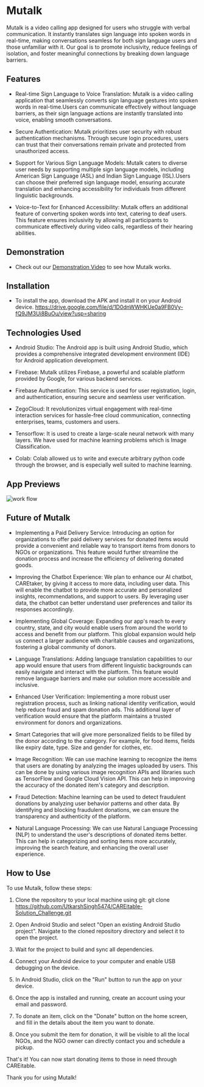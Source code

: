 # Mutalk
Mutalk is a video calling app designed for users who struggle with verbal communication. It instantly translates sign language into spoken words in real-time, making conversations seamless for both sign language users and those unfamiliar with it. Our goal is to promote inclusivity, reduce feelings of isolation, and foster meaningful connections by breaking down language barriers.

## Features
- Real-time Sign Language to Voice Translation: Mutalk is a video calling application that seamlessly converts sign language gestures into spoken words in real-time.Users can communicate effectively without language barriers, as their sign language actions are instantly translated into voice, enabling smooth conversations.

- Secure Authentication: Mutalk prioritizes user security with robust authentication mechanisms.
Through secure login procedures, users can trust that their conversations remain private and protected from unauthorized access.

- Support for Various Sign Language Models: Mutalk caters to diverse user needs by supporting multiple sign language models, including American Sign Language (ASL) and Indian Sign Language (ISL).Users can choose their preferred sign language model, ensuring accurate translation and enhancing accessibility for individuals from different linguistic backgrounds.

- Voice-to-Text for Enhanced Accessibility: Mutalk offers an additional feature of converting spoken words into text, catering to deaf users. This feature ensures inclusivity by allowing all participants to communicate effectively during video calls, regardless of their hearing abilities.

## Demonstration
- Check out our [Demonstration Video]() to see how Mutalk works.

## Installation
- To install the app, download the APK and install it on your Android device.
  https://drive.google.com/file/d/1D0dnWWHKUe0a9FB0Vy-fQ9JM3Ui8BuOu/view?usp=sharing

## Technologies Used

- Android Studio: The Android app is built using Android Studio, which provides a comprehensive integrated development environment (IDE) for Android application development.

- Firebase: Mutalk utilizes Firebase, a powerful and scalable platform provided by Google, for various backend services.

- Firebase Authentication: This service is used for user registration, login, and authentication, ensuring secure and seamless user verification.

- ZegoCloud: It revolutionizes virtual engagement with real-time interaction services for hassle-free cloud communication, connecting enterprises, teams, customers and users.

- Tensorflow: It is used to create a large-scale neural network with many layers. We have used for machine learning problems which is Image Classification.

- Colab: Colab allowed us to write and execute arbitrary python code through the browser, and is especially well suited to machine learning.

## App Previews
![work flow](https://github.com/yashsharma0558/Mutalk/assets/114309236/466d930a-55c7-4b38-9ba0-0e359342b627)

## Future of Mutalk

- Implementing a Paid Delivery Service: Introducing an option for organizations to offer paid delivery services for donated items would provide a convenient and reliable way to transport items from donors to NGOs or organizations. This feature would further streamline the donation process and increase the efficiency of delivering donated goods.

- Improving the Chatbot Experience: We plan to enhance our AI chatbot, CAREtaker, by giving it access to more data, including user data. This will enable the chatbot to provide more accurate and personalized insights, recommendations, and support to users. By leveraging user data, the chatbot can better understand user preferences and tailor its responses accordingly.

- Implementing Global Coverage: Expanding our app's reach to every country, state, and city would enable users from around the world to access and benefit from our platform. This global expansion would help us connect a larger audience with charitable causes and organizations, fostering a global community of donors.

- Language Translations: Adding language translation capabilities to our app would ensure that users from different linguistic backgrounds can easily navigate and interact with the platform. This feature would remove language barriers and make our solution more accessible and inclusive.

- Enhanced User Verification: Implementing a more robust user registration process, such as linking national identity verification, would help reduce fraud and spam donation ads. This additional layer of verification would ensure that the platform maintains a trusted environment for donors and organizations.

- Smart Categories that will give more personalized fields to be filled by the donor according to the category. For example, for food items, fields like expiry date, type. Size and gender for clothes, etc.

- Image Recognition: We can use machine learning to recognize the items that users are donating by analyzing the images uploaded by users. This can be done by using various image recognition APIs and libraries such as TensorFlow and Google Cloud Vision API. This can help in improving the accuracy of the donated item's category and description.

- Fraud Detection: Machine learning can be used to detect fraudulent donations by analyzing user behavior patterns and other data. By identifying and blocking fraudulent donations, we can ensure the transparency and authenticity of the platform.

- Natural Language Processing: We can use Natural Language Processing (NLP) to understand the user's descriptions of donated items better. This can help in categorizing and sorting items more accurately, improving the search feature, and enhancing the overall user experience.

## How to Use
To use Mutalk, follow these steps:

1) Clone the repository to your local machine using git:
git clone https://github.com/UtkarshSingh5474/CAREitable-Solution_Challenge.git

2) Open Android Studio and select "Open an existing Android Studio project". Navigate to the cloned repository directory and select it to open the project.

3) Wait for the project to build and sync all dependencies.

4) Connect your Android device to your computer and enable USB debugging on the device.

5) In Android Studio, click on the "Run" button to run the app on your device.

6) Once the app is installed and running, create an account using your email and password.

7) To donate an item, click on the "Donate" button on the home screen, and fill in the details about the item you want to donate.

8) Once you submit the item for donation, it will be visible to all the local NGOs, and the NGO owner can directly contact you and schedule a pickup.

That's it! You can now start donating items to those in need through CAREitable.



Thank you for using Mutalk!













